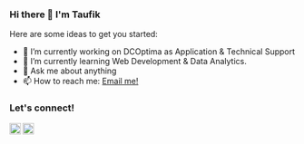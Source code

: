 ### Hi there 👋 I'm Taufik

Here are some ideas to get you started:

- 🔭 I’m currently working on DCOptima as Application & Technical Support
- 🌱 I’m currently learning Web Development & Data Analytics.
- 💬 Ask me about anything
- 📫 How to reach me: <a href="mailto:taufik.herjanto@live.com">Email me!</a>
 
### <summary><strong>Let's connect!</strong></summary>
<a href="https://twitter.com/taufikherjanto">
  <img align="left" alt="Taufik Herjanto's Twitter" width="20px" src="https://simpleicons.now.sh/twitter/495f7e" />
</a>
<a href="https://www.instagram.com/taufikherjanto/">
  <img align="left" alt="Taufik Herjanto's Instagram" width="20px" src="https://simpleicons.now.sh/instagram/495f7e" />
</a>
